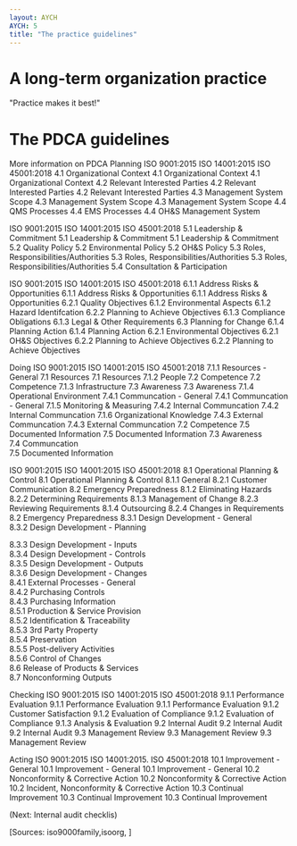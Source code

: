 ```yaml
---
layout: AYCH
AYCH: 5
title: "The practice guidelines"
---
```


# A long-term organization practice
"Practice makes it best!"


# The PDCA guidelines
More information on PDCA
Planning
ISO 9001:2015	                       ISO 14001:2015	                       ISO 45001:2018
4.1 Organizational Context	       4.1 Organizational Context	       4.1 Organizational Context
4.2 Relevant Interested Parties	       4.2 Relevant Interested Parties	       4.2 Relevant Interested Parties
4.3 Management System Scope	       4.3 Management System Scope	       4.3 Management System Scope
4.4 QMS Processes	               4.4 EMS Processes	               4.4 OH&S Management System
 
ISO 9001:2015	                        ISO 14001:2015	                       ISO 45001:2018
5.1 Leadership & Commitment	       5.1 Leadership & Commitment	       5.1 Leadership & Commitment
5.2 Quality Policy	               5.2 Environmental Policy	               5.2 OH&S Policy
5.3	Roles, Responsibilities/Authorities	                               5.3	Roles, Responsibilities/Authorities	5.3	Roles, Responsibilities/Authorities
5.4 Consultation & Participation
 
ISO 9001:2015	                        ISO 14001:2015	                       ISO 45001:2018
6.1.1	Address Risks & Opportunities	6.1.1	Address Risks & Opportunities  6.1.1	Address Risks & Opportunities
6.2.1	Quality Objectives	        6.1.2 Environmental Aspects	       6.1.2 Hazard Identifcation
6.2.2 Planning to Achieve Objectives	6.1.3 Compliance Obligations	       6.1.3 Legal & Other Requirements
6.3	Planning for Change	        6.1.4 Planning Action	               6.1.4 Planning Action
 	6.2.1 Environmental Objectives	6.2.1 OH&S Objectives
 	6.2.2 Planning to Achieve Objectives	6.2.2 Planning to Achieve Objectives
 
Doing
ISO 9001:2015	                        ISO 14001:2015	                        ISO 45001:2018
7.1.1	Resources - General
7.1	Resources	                7.1	Resources
7.1.2	People	                        7.2	Competence	                7.2	Competence
7.1.3	Infrastructure
7.3	Awareness	                7.3	Awareness
7.1.4	Operational Environment	        7.4.1	Communcation - General	        7.4.1	Communcation - General
7.1.5	Monitoring & Measuring	        7.4.2	Internal Communcation	        7.4.2	Internal Communcation
7.1.6	Organizational Knowledge	7.4.3	External Communcation	        7.4.3	External Communcation
7.2	Competence	                7.5	Documented Information	        7.5	Documented Information
7.3	Awareness	 	 
7.4	Communcation	 	 
7.5	Documented Information	 	 
 

ISO 9001:2015	                        ISO 14001:2015	                         ISO 45001:2018
8.1	Operational Planning & Control
8.1	Operational Planning & Control	8.1.1	General
8.2.1	Customer Communication	        8.2 Emergency Preparedness	         8.1.2 Eliminating Hazards
8.2.2	Determining Requirements
 	                                                                         8.1.3 Management of Change
8.2.3	Reviewing Requirements	 	8.1.4 Outsourcing
8.2.4	Changes in Requirements
 	                                                                         8.2 Emergency Preparedness
8.3.1	Design Development - General	 	 
8.3.2	Design Development - Planning
 	 
8.3.3	Design Development - Inputs	 	 
8.3.4	Design Development - Controls	 	 
8.3.5	Design Development - Outputs	 	 
8.3.6	Design Development - Changes	 	 
8.4.1	External Processes - General	 	 
8.4.2	Purchasing Controls	 	 
8.4.3	Purchasing Information	 	 
8.5.1	Production & Service Provision	 	 
8.5.2	Identification & Traceability	 	 
8.5.3	3rd Party Property	 	 
8.5.4	Preservation	 	 
8.5.5	Post-delivery Activities	 	 
8.5.6	Control of Changes	 	 
8.6	Release of Products & Services	 	 
8.7	Nonconforming Outputs	 	 
 
Checking
ISO 9001:2015	                          ISO 14001:2015	                ISO 45001:2018
9.1.1	Performance Evaluation	          9.1.1	Performance Evaluation	        9.1.1	Performance Evaluation
9.1.2	Customer Satisfaction	          9.1.2 Evaluation of Compliance	9.1.2 Evaluation of Compliance
9.1.3	Analysis & Evaluation	          9.2	Internal Audit	                9.2	Internal Audit
9.2	Internal Audit	                  9.3	Management Review	        9.3	Management Review
9.3	Management Review	 	 
 
Acting
ISO 9001:2015	                          ISO 14001:2015.         	        ISO 45001:2018
10.1	Improvement - General	          10.1	Improvement - General	        10.1	Improvement - General
10.2	Nonconformity & Corrective Action 10.2	Nonconformity & Corrective Action	10.2	Incident, Nonconformity & Corrective Action
10.3	Continual Improvement	          10.3	Continual Improvement	        10.3	Continual Improvement
 
(Next: Internal audit checklis)



[Sources: iso9000family,isoorg, ]




